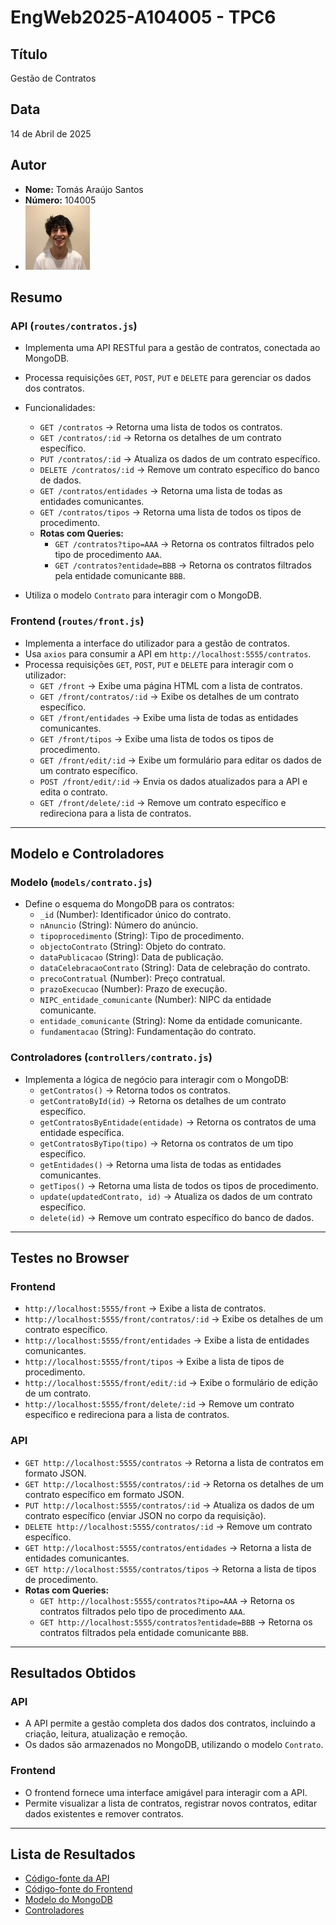 # EngWeb2025-A104005 - TPC6

## Título
Gestão de Contratos

## Data
14 de Abril de 2025

## Autor  
- **Nome:** Tomás Araújo Santos 
- **Número:** 104005
- ![Foto do Autor](../extra/foto.jpeg)

## Resumo

### API (`routes/contratos.js`)
- Implementa uma API RESTful para a gestão de contratos, conectada ao MongoDB.
- Processa requisições `GET`, `POST`, `PUT` e `DELETE` para gerenciar os dados dos contratos.
- Funcionalidades:
  - `GET /contratos` → Retorna uma lista de todos os contratos.
  - `GET /contratos/:id` → Retorna os detalhes de um contrato específico.
  - `PUT /contratos/:id` → Atualiza os dados de um contrato específico.
  - `DELETE /contratos/:id` → Remove um contrato específico do banco de dados.
  - `GET /contratos/entidades` → Retorna uma lista de todas as entidades comunicantes.
  - `GET /contratos/tipos` → Retorna uma lista de todos os tipos de procedimento.
  - **Rotas com Queries:**
    - `GET /contratos?tipo=AAA` → Retorna os contratos filtrados pelo tipo de procedimento `AAA`.
    - `GET /contratos?entidade=BBB` → Retorna os contratos filtrados pela entidade comunicante `BBB`.

- Utiliza o modelo `Contrato` para interagir com o MongoDB.

### Frontend (`routes/front.js`)
- Implementa a interface do utilizador para a gestão de contratos.
- Usa `axios` para consumir a API em `http://localhost:5555/contratos`.
- Processa requisições `GET`, `POST`, `PUT` e `DELETE` para interagir com o utilizador:
  - `GET /front` → Exibe uma página HTML com a lista de contratos.
  - `GET /front/contratos/:id` → Exibe os detalhes de um contrato específico.
  - `GET /front/entidades` → Exibe uma lista de todas as entidades comunicantes.
  - `GET /front/tipos` → Exibe uma lista de todos os tipos de procedimento.
  - `GET /front/edit/:id` → Exibe um formulário para editar os dados de um contrato específico.
  - `POST /front/edit/:id` → Envia os dados atualizados para a API e edita o contrato.
  - `GET /front/delete/:id` → Remove um contrato específico e redireciona para a lista de contratos.

---

## Modelo e Controladores

### Modelo (`models/contrato.js`)
- Define o esquema do MongoDB para os contratos:
  - `_id` (Number): Identificador único do contrato.
  - `nAnuncio` (String): Número do anúncio.
  - `tipoprocedimento` (String): Tipo de procedimento.
  - `objectoContrato` (String): Objeto do contrato.
  - `dataPublicacao` (String): Data de publicação.
  - `dataCelebracaoContrato` (String): Data de celebração do contrato.
  - `precoContratual` (Number): Preço contratual.
  - `prazoExecucao` (Number): Prazo de execução.
  - `NIPC_entidade_comunicante` (Number): NIPC da entidade comunicante.
  - `entidade_comunicante` (String): Nome da entidade comunicante.
  - `fundamentacao` (String): Fundamentação do contrato.

### Controladores (`controllers/contrato.js`)
- Implementa a lógica de negócio para interagir com o MongoDB:
  - `getContratos()` → Retorna todos os contratos.
  - `getContratoById(id)` → Retorna os detalhes de um contrato específico.
  - `getContratosByEntidade(entidade)` → Retorna os contratos de uma entidade específica.
  - `getContratosByTipo(tipo)` → Retorna os contratos de um tipo específico.
  - `getEntidades()` → Retorna uma lista de todas as entidades comunicantes.
  - `getTipos()` → Retorna uma lista de todos os tipos de procedimento.
  - `update(updatedContrato, id)` → Atualiza os dados de um contrato específico.
  - `delete(id)` → Remove um contrato específico do banco de dados.

---

## Testes no Browser

### Frontend
- `http://localhost:5555/front` → Exibe a lista de contratos.
- `http://localhost:5555/front/contratos/:id` → Exibe os detalhes de um contrato específico.
- `http://localhost:5555/front/entidades` → Exibe a lista de entidades comunicantes.
- `http://localhost:5555/front/tipos` → Exibe a lista de tipos de procedimento.
- `http://localhost:5555/front/edit/:id` → Exibe o formulário de edição de um contrato.
- `http://localhost:5555/front/delete/:id` → Remove um contrato específico e redireciona para a lista de contratos.

### API
- `GET http://localhost:5555/contratos` → Retorna a lista de contratos em formato JSON.
- `GET http://localhost:5555/contratos/:id` → Retorna os detalhes de um contrato específico em formato JSON.
- `PUT http://localhost:5555/contratos/:id` → Atualiza os dados de um contrato específico (enviar JSON no corpo da requisição).
- `DELETE http://localhost:5555/contratos/:id` → Remove um contrato específico.
- `GET http://localhost:5555/contratos/entidades` → Retorna a lista de entidades comunicantes.
- `GET http://localhost:5555/contratos/tipos` → Retorna a lista de tipos de procedimento.
- **Rotas com Queries:**
  - `GET http://localhost:5555/contratos?tipo=AAA` → Retorna os contratos filtrados pelo tipo de procedimento `AAA`.
  - `GET http://localhost:5555/contratos?entidade=BBB` → Retorna os contratos filtrados pela entidade comunicante `BBB`.

---

## Resultados Obtidos

### API
- A API permite a gestão completa dos dados dos contratos, incluindo a criação, leitura, atualização e remoção.
- Os dados são armazenados no MongoDB, utilizando o modelo `Contrato`.

### Frontend
- O frontend fornece uma interface amigável para interagir com a API.
- Permite visualizar a lista de contratos, registrar novos contratos, editar dados existentes e remover contratos.

---

## Lista de Resultados
- [Código-fonte da API](routes/contratos.js)
- [Código-fonte do Frontend](routes/front.js)
- [Modelo do MongoDB](models/contrato.js)
- [Controladores](controllers/contrato.js)